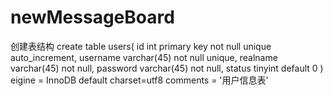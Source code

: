 # newMessageBoard
创建表结构
create table users(
    id int primary key not null unique auto_increment,
    username varchar(45) not null unique,
    realname varchar(45) not null,
    password varchar(45) not null,
    status tinyint default 0
)
eigine = InnoDB
default charset=utf8
comments = '用户信息表'


